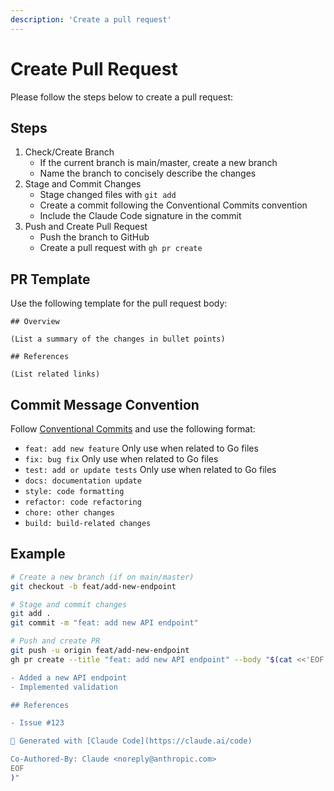 ```yaml
---
description: 'Create a pull request'
---
```


# Create Pull Request

Please follow the steps below to create a pull request:

## Steps

1. Check/Create Branch
   - If the current branch is main/master, create a new branch
   - Name the branch to concisely describe the changes
2. Stage and Commit Changes
   - Stage changed files with `git add`
   - Create a commit following the Conventional Commits convention
   - Include the Claude Code signature in the commit
3. Push and Create Pull Request
   - Push the branch to GitHub
   - Create a pull request with `gh pr create`

## PR Template

Use the following template for the pull request body:

```
## Overview

(List a summary of the changes in bullet points)

## References

(List related links)
```

## Commit Message Convention

Follow [Conventional Commits](https://www.conventionalcommits.org/en/v1.0.0/) and use the following format:

- `feat: add new feature` Only use when related to Go files
- `fix: bug fix` Only use when related to Go files
- `test: add or update tests` Only use when related to Go files
- `docs: documentation update`
- `style: code formatting`
- `refactor: code refactoring`
- `chore: other changes`
- `build: build-related changes`

## Example

```bash
# Create a new branch (if on main/master)
git checkout -b feat/add-new-endpoint

# Stage and commit changes
git add .
git commit -m "feat: add new API endpoint"

# Push and create PR
git push -u origin feat/add-new-endpoint
gh pr create --title "feat: add new API endpoint" --body "$(cat <<'EOF'## Overview

- Added a new API endpoint
- Implemented validation

## References

- Issue #123

🤖 Generated with [Claude Code](https://claude.ai/code)

Co-Authored-By: Claude <noreply@anthropic.com>
EOF
)"
```

